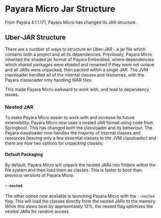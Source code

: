 # Payara Micro Jar Structure

From Payara 4.1.1.171, Payara Micro has changed its JAR structure.

## Uber-JAR Structure
There are a number of ways to structure an Uber-JAR - a jar file which contains both a project and all its dependencies. Previously, Payara Micro inherited the shaded jar format of Payara Embedded, where dependencies which shared packages were _shaded_ and renamed if they were not unique and all JARs were unpacked, then packed within a single JAR. The JVM classloader handled all of the internal classes and resources, with the Payara classloader only handling WAR files.

This made Payara Micro awkward to work with, and lead to dependency issues.

### Nested JAR

To make Payara Micro easier to work with and increase its future extensibility, Payara Micro now uses a nested JAR format using code from Springboot. This has changed both the classloader and its behaviour. The Payara classloader now handles the majority of internal classes and resources (leaving only a few essential classes to the JVM classloader) and  there are now two options for unpacking classes:

#### Default Packaging

By default, Payara Micro will unpack the nested JARs into folders within the file system and then load them as classes. This is  faster to boot than previous versions of Payara Micro.

#### `--nested`

The other option now available is launching Payara Micro with the `--nested` flag. This will load the classes directly from the nested JARs to the memory. While this slows boot by approximately 13%, the nested flag optimizes the nested JARs for random access.
